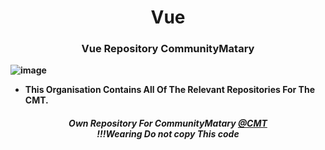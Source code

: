 <h1 align="center">
    Vue
</h1>
    
<div align="center">
    <h3> <strong> Vue Repository CommunityMatary</h3>
</div>


![image](https://user-images.githubusercontent.com/92306660/164239568-7d4ea661-e90b-43d5-969e-5c2feef4e889.png)
- This Organisation Contains All Of The Relevant Repositories For The CMT.

<h5 align="center">

    
    
    
    
<div align="center">
    <b> Own Repository For CommunityMatary <a href="https://github.com/CMTCLAN">@CMT</a></br><em> !!!Wearing Do not copy This code </em> </b>
</div>



